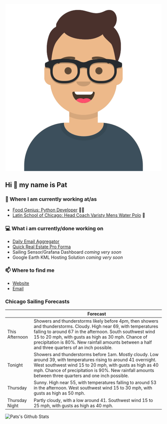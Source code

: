 [![Social banner for p-j-falconer](https://raw.githubusercontent.com/P-J-FALCONER/P-J-FALCONER/master/assets/avataaars.svg)](https://patfalconer.com/)
## Hi :wave: my name is Pat

### 💼 Where I am currently working at/as
- [Food Genius: Python Developer](https://getfoodgenius.com/) 🍔🐍
- [Latin School of Chicago: Head Coach Varisty Mens Water Polo](https://www.latinschool.org/) 🤽


### 💻 What i am currently/done working on
 - [Daily Email Aggregator](https://github.com/P-J-FALCONER/dott_daily_mail)
 - [Quick Real Estate Pro Forma](https://github.com/P-J-FALCONER/henry)
 - Sailing Sensor/Grafana Dashboard *coming very soon*
 - Google Earth KML Hosting Solution *coming very soon*

### 📫 Where to find me
 - [Website](https://patfalconer.com/)
 - [Email](mailto:patrick.j.falconer@gmail.com)


### Chicago Sailing Forecasts
|   | Forecast  |
|---|---|
| This Afternoon | Showers and thunderstorms likely before 4pm, then showers and thunderstorms. Cloudy. High near 69, with temperatures falling to around 67 in the afternoon. South southwest wind 15 to 20 mph, with gusts as high as 30 mph. Chance of precipitation is 80%. New rainfall amounts between a half and three quarters of an inch possible. |
| Tonight | Showers and thunderstorms before 1am. Mostly cloudy. Low around 39, with temperatures rising to around 41 overnight. West southwest wind 15 to 20 mph, with gusts as high as 40 mph. Chance of precipitation is 90%. New rainfall amounts between three quarters and one inch possible. |
| Thursday | Sunny. High near 55, with temperatures falling to around 53 in the afternoon. West southwest wind 15 to 30 mph, with gusts as high as 50 mph. |
| Thursday Night | Partly cloudy, with a low around 41. Southwest wind 15 to 25 mph, with gusts as high as 40 mph. |

![Pats's Github Stats](https://github-readme-stats.vercel.app/api?username=p-j-falconer&show_icons=true&theme=radical)
